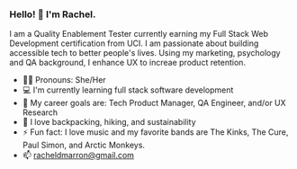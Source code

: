 ### Hello! 👋 I'm Rachel.

I am a Quality Enablement Tester currently earning my Full Stack Web Development certification from UCI. I am passionate about building accessible tech to better people's lives. Using my marketing, psychology and QA background, I enhance UX to increae product retention. 

- 👧🏼 Pronouns: She/Her
- 💻 I'm currently learning full stack software development
- 🦋 My career goals are: Tech Product Manager, QA Engineer, and/or UX Research
- 🌲 I love backpacking, hiking, and sustainability 
- ⚡ Fun fact: I love music and my favorite bands are The Kinks, The Cure, Paul Simon, and Arctic Monkeys.
- 📫 <a href="mailto:racheldmarron@gmail.com">racheldmarron@gmail.com</a>
